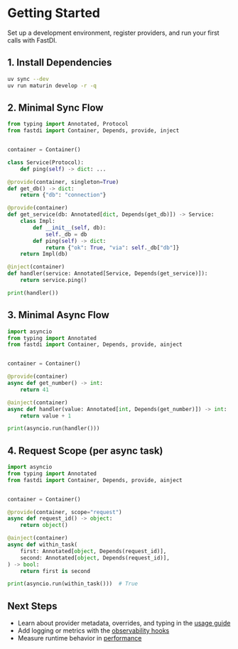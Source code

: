 # Getting Started

Set up a development environment, register providers, and run your first calls with FastDI.

## 1. Install Dependencies

```bash
uv sync --dev
uv run maturin develop -r -q
```

## 2. Minimal Sync Flow

```python
from typing import Annotated, Protocol
from fastdi import Container, Depends, provide, inject


container = Container()

class Service(Protocol):
    def ping(self) -> dict: ...

@provide(container, singleton=True)
def get_db() -> dict:
    return {"db": "connection"}

@provide(container)
def get_service(db: Annotated[dict, Depends(get_db)]) -> Service:
    class Impl:
        def __init__(self, db):
            self._db = db
        def ping(self) -> dict:
            return {"ok": True, "via": self._db["db"]}
    return Impl(db)

@inject(container)
def handler(service: Annotated[Service, Depends(get_service)]):
    return service.ping()

print(handler())
```

## 3. Minimal Async Flow

```python
import asyncio
from typing import Annotated
from fastdi import Container, Depends, provide, ainject


container = Container()

@provide(container)
async def get_number() -> int:
    return 41

@ainject(container)
async def handler(value: Annotated[int, Depends(get_number)]) -> int:
    return value + 1

print(asyncio.run(handler()))
```

## 4. Request Scope (per async task)

```python
import asyncio
from typing import Annotated
from fastdi import Container, Depends, provide, ainject


container = Container()

@provide(container, scope="request")
async def request_id() -> object:
    return object()

@ainject(container)
async def within_task(
    first: Annotated[object, Depends(request_id)],
    second: Annotated[object, Depends(request_id)],
) -> bool:
    return first is second

print(asyncio.run(within_task()))  # True
```

## Next Steps
- Learn about provider metadata, overrides, and typing in the [usage guide](usage.md)
- Add logging or metrics with the [observability hooks](observability.md)
- Measure runtime behavior in [performance](performance.md)
